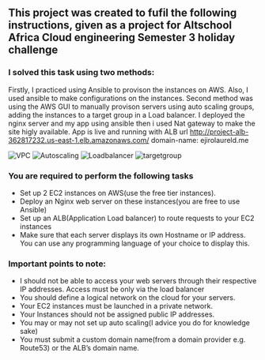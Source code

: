 ## This project was created to fufil the following instructions, given as a project for Altschool Africa Cloud engineering Semester 3 holiday challenge

### I solved this task using two methods:
Firstly, I practiced using Ansible to provison the instances on AWS. Also, I used ansible to make configurations on the instances.
Second method was using the AWS GUI to manually provison servers using auto scaling groups, adding the instances to a target group in a Load balancer. 
I deployed the nginx server and my app using ansible then i used Nat gateway to make the site higly available.
App is live and running with ALB url http://project-alb-362817232.us-east-1.elb.amazonaws.com/
 domain-name: ejirolaureld.me

![VPC](../hostname/assets/vpc.png)
![Autoscaling](../hostname/assets/autoscaling.png)
![Loadbalancer](../hostname/assets/lb.png)
![targetgroup](../hostname/assets/tg.png)



### You are required to perform the following tasks

- Set up 2 EC2 instances on AWS(use the free tier instances).
- Deploy an Nginx web server on these instances(you are free to use Ansible)
- Set up an ALB(Application Load balancer) to route requests to your EC2 instances
- Make sure that each server displays its own Hostname or IP address. You can use any programming language of your choice to display this.

### Important points to note:

- I should not be able to access your web servers through their respective IP addresses. Access must be only via the load balancer
- You should define a logical network on the cloud for your servers.
- Your EC2 instances must be launched in a private network.
- Your Instances should not be assigned public IP addresses.
- You may or may not set up auto scaling(I advice you do for knowledge sake)
- You must submit a custom domain name(from a domain provider e.g. Route53) or the ALB’s domain name.




